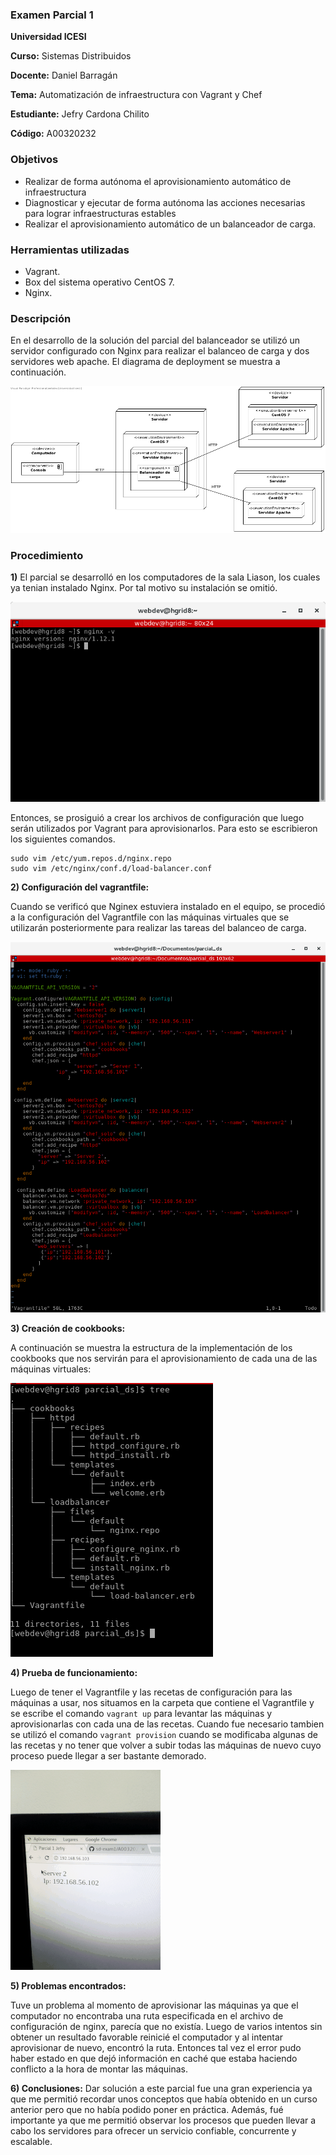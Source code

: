 ### Examen Parcial 1

**Universidad ICESI**  

**Curso:** Sistemas Distribuidos  

**Docente:** Daniel Barragán  

**Tema:** Automatización de infraestructura con Vagrant y Chef

**Estudiante:** Jefry Cardona Chilito

**Código:** A00320232

### Objetivos
* Realizar de forma autónoma el aprovisionamiento automático de infraestructura
* Diagnosticar y ejecutar de forma autónoma las acciones necesarias para lograr infraestructuras estables
* Realizar el aprovisionamiento automático de un balanceador de carga.

### Herramientas utilizadas
* Vagrant.
* Box del sistema operativo CentOS 7.
* Nginx.

### Descripción
En el desarrollo de la solución del parcial del balanceador se utilizó un servidor configurado con Nginx para realizar
el balanceo de carga y dos servidores web apache. El diagrama de deployment se muestra a continuación.

![0](imagenes/deployment.png)

### Procedimiento

**1)** El parcial se desarrolló en los computadores de la sala Liason, los cuales ya tenian instalado Nginx. Por tal motivo
su instalación se omitió.

![1](imagenes/nginxVersion.png)

Entonces, se prosiguió a crear los archivos de configuración que luego serán utilizados por Vagrant para aprovisionarlos. Para esto se escribieron los siguientes comandos.

```
sudo vim /etc/yum.repos.d/nginx.repo
sudo vim /etc/nginx/conf.d/load-balancer.conf
```

**2) Configuración del vagrantfile:**

Cuando se verificó que Nginex estuviera instalado en el equipo, se procedió a la configuración del Vagrantfile con las máquinas virtuales que se utilizarán posteriormente para realizar las tareas del balanceo de carga.

![2](imagenes/Vagrantfile.png)

**3) Creación de cookbooks:**

A continuación se muestra la estructura de la implementación de los cookbooks que nos servirán para el aprovisionamiento de cada
una de las máquinas virtuales:

![3](imagenes/tree.png)

**4) Prueba de funcionamiento:**

Luego de tener el Vagrantfile y las recetas de configuración para las máquinas a usar, nos situamos en la carpeta que contiene el Vagrantfile y se escribe el comando ```vagrant up``` para levantar las máquinas y aprovisionarlas con cada una de las recetas. Cuando fue necesario tambien se utilizó el comando ```vagrant provision``` cuando se modificaba algunas de las recetas y no tener que volver a subir todas las máquinas de nuevo cuyo proceso puede llegar a ser bastante demorado.

![animacion1](imagenes/funcionamiento.gif)

**5) Problemas encontrados:**

Tuve un problema al momento de aprovisionar las máquinas ya que el computador no encontraba una ruta especificada en el archivo de configuración de nginx, parecía que no existía. Luego de varios intentos sin obtener un resultado favorable reinicié el computador y al intentar aprovisionar de nuevo, encontró la ruta. Entonces tal vez el error pudo haber estado en que dejó información en caché que estaba haciendo conflicto a la hora de montar las máquinas.

**6) Conclusiones:**
Dar solución a este parcial fue una gran experiencia ya que me permitió recordar unos conceptos que había obtenido en un curso
anterior pero que no había podido poner en práctica. Además, fué importante ya que me permitió observar los procesos que pueden llevar a cabo los servidores para ofrecer un servicio confiable, concurrente y escalable.
